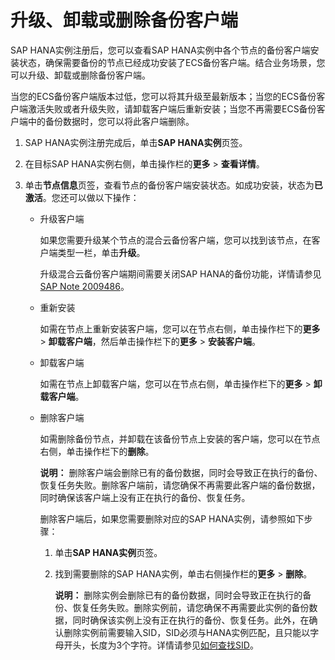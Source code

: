 # 升级、卸载或删除备份客户端

SAP HANA实例注册后，您可以查看SAP HANA实例中各个节点的备份客户端安装状态，确保需要备份的节点已经成功安装了ECS备份客户端。结合业务场景，您可以升级、卸载或删除备份客户端。

当您的ECS备份客户端版本过低，您可以将其升级至最新版本；当您的ECS备份客户端激活失败或者升级失败，请卸载客户端后重新安装；当您不再需要ECS备份客户端中的备份数据时，您可以将此客户端删除。

1.  SAP HANA实例注册完成后，单击**SAP HANA实例**页签。

2.  在目标SAP HANA实例右侧，单击操作栏的**更多** \> **查看详情**。

3.  单击**节点信息**页签，查看节点的备份客户端安装状态。如成功安装，状态为**已激活**。您还可以做以下操作：

    -   升级客户端

        如果您需要升级某个节点的混合云备份客户端，您可以找到该节点，在客户端类型一栏，单击**升级**。

        升级混合云备份客户端期间需要关闭SAP HANA的备份功能，详情请参见[SAP Note 2009486](https://launchpad.support.sap.com/#/notes/2009486)。

    -   重新安装

        如需在节点上重新安装客户端，您可以在节点右侧，单击操作栏下的**更多** \> **卸载客户端**，然后单击操作栏下的**更多** \> **安装客户端**。

    -   卸载客户端

        如需在节点上卸载客户端，您可以在节点右侧，单击操作栏下的**更多** \> **卸载客户端**。

    -   删除客户端

        如需删除备份节点，并卸载在该备份节点上安装的客户端，您可以在节点右侧，单击操作栏下的**删除**。

        **说明：** 删除客户端会删除已有的备份数据，同时会导致正在执行的备份、恢复任务失败。删除客户端前，请您确保不再需要此客户端的备份数据，同时确保该客户端上没有正在执行的备份、恢复任务。

        删除客户端后，如果您需要删除对应的SAP HANA实例，请参照如下步骤：

        1.  单击**SAP HANA实例**页签。
        2.  找到需要删除的SAP HANA实例，单击右侧操作栏的**更多** \> **删除**。

            **说明：** 删除实例会删除已有的备份数据，同时会导致正在执行的备份、恢复任务失败。删除实例前，请您确保不再需要此实例的备份数据，同时确保该实例上没有正在执行的备份、恢复任务。此外，在确认删除实例前需要输入SID，SID必须与HANA实例匹配，且只能以字母开头，长度为3个字符。详情请参见[如何查找SID](https://answers.sap.com/questions/555192/how-to-find-sid-user-and-instance-number-of-hana-d.html)。


